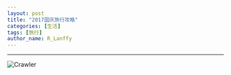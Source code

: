 ```yaml
---
layout: post
title: "2017国庆旅行攻略"
categories: [生活]
tags: [旅行]
author_name: R_Lanffy
---
```

---
![Crawler](http://7xjh09.com1.z0.glb.clouddn.com/blog/Crawler.jpg-Lanffy)


